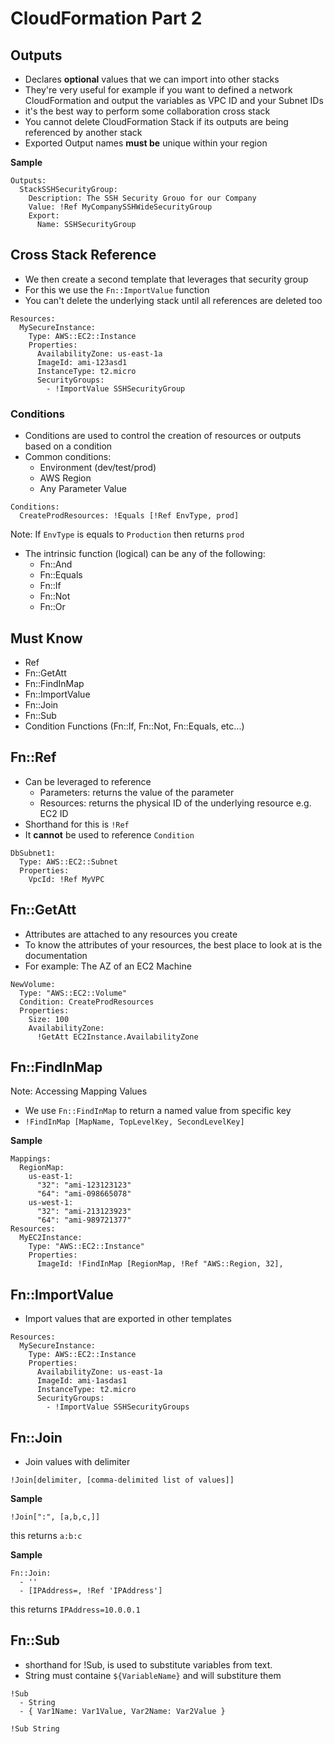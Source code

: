 # CloudFormation Part 2

## Outputs
* Declares **optional** values that we can import into other stacks
* They're very useful for example if you want to defined a network CloudFormation and output the variables as VPC ID and your Subnet IDs
* it's the best way to perform some collaboration cross stack
* You cannot delete CloudFormation Stack if its outputs are being referenced by another stack
* Exported Output names **must be** unique within your region

**Sample**
```
Outputs:
  StackSSHSecurityGroup:
    Description: The SSH Security Grouo for our Company
    Value: !Ref MyCompanySSHWideSecurityGroup
    Export:
      Name: SSHSecurityGroup
```

## Cross Stack Reference
* We then create a second template that leverages that security group
* For this we use the `Fn::ImportValue` function
* You can't delete the underlying stack until all references are deleted too

```
Resources:
  MySecureInstance:
    Type: AWS::EC2::Instance
    Properties:
      AvailabilityZone: us-east-1a
      ImageId: ami-123asd1
      InstanceType: t2.micro
      SecurityGroups:
        - !ImportValue SSHSecurityGroup
```

### Conditions
* Conditions are used to control the creation of resources or outputs based on a condition
* Common conditions:
  * Environment (dev/test/prod)
  * AWS Region
  * Any Parameter Value

```
Conditions:
  CreateProdResources: !Equals [!Ref EnvType, prod]
```
Note: If `EnvType` is equals to `Production` then returns `prod`

* The intrinsic function (logical) can be any of the following:
  * Fn::And
  * Fn::Equals
  * Fn::If
  * Fn::Not
  * Fn::Or

## Must Know
* Ref
* Fn::GetAtt
* Fn::FindInMap
* Fn::ImportValue
* Fn::Join
* Fn::Sub
* Condition Functions (Fn::If, Fn::Not, Fn::Equals, etc...)

## Fn::Ref
* Can be leveraged to reference
  * Parameters: returns the value of the parameter
  * Resources: returns the physical ID of the underlying resource e.g. EC2 ID
* Shorthand for this is `!Ref`
* It **cannot** be used to reference `Condition`

```
DbSubnet1:
  Type: AWS::EC2::Subnet
  Properties:
    VpcId: !Ref MyVPC
```

## Fn::GetAtt
* Attributes are attached to any resources you create
* To know the attributes of your resources, the best place to look at is the documentation
* For example: The AZ of an EC2 Machine

```
NewVolume:
  Type: "AWS::EC2::Volume"
  Condition: CreateProdResources
  Properties:
    Size: 100
    AvailabilityZone:
      !GetAtt EC2Instance.AvailabilityZone
```

## Fn::FindInMap
Note: Accessing Mapping Values
* We use `Fn::FindInMap` to return a named value from specific key
* `!FindInMap [MapName, TopLevelKey, SecondLevelKey]`

**Sample**
```
Mappings:
  RegionMap:
    us-east-1:
      "32": "ami-123123123"
      "64": "ami-098665078"
    us-west-1:
      "32": "ami-213123923"
      "64": "ami-989721377"
Resources:
  MyEC2Instance:
    Type: "AWS::EC2::Instance"
    Properties:
      ImageId: !FindInMap [RegionMap, !Ref "AWS::Region, 32], 
```

## Fn::ImportValue
* Import values that are exported in other templates
```
Resources:
  MySecureInstance:
    Type: AWS::EC2::Instance
    Properties:
      AvailabilityZone: us-east-1a
      ImageId: ami-1asdas1
      InstanceType: t2.micro
      SecurityGroups:
        - !ImportValue SSHSecurityGroups
```

## Fn::Join
* Join values with delimiter
```
!Join[delimiter, [comma-delimited list of values]]
```

**Sample**
```
!Join[":", [a,b,c,]]
```
this returns `a:b:c`

**Sample**
```
Fn::Join:
  - ''
  - [IPAddress=, !Ref 'IPAddress']
```
this returns `IPAddress=10.0.0.1`

## Fn::Sub
* shorthand for !Sub, is used to substitute variables from text.
* String must containe `${VariableName}` and will substiture them

```
!Sub
  - String
  - { Var1Name: Var1Value, Var2Name: Var2Value }
```

```
!Sub String
```